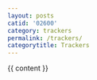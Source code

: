 ```yaml
---
layout: posts
catid: '02600'
category: trackers
permalink: /trackers/
categorytitle: Trackers
---
```


{{ content }}